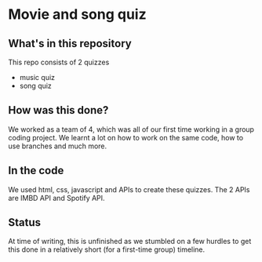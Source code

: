 # Movie and song quiz

## What's in this repository
This repo consists of 2 quizzes
- music quiz
- song quiz 

## How was this done?
We worked as a team of 4, which was all of our first time working in a group coding project. We learnt a lot on how to work on the same code, how to use branches and much more. 

## In the code 
We used html, css, javascript and APIs to create these quizzes. The 2 APIs are IMBD API and Spotify API.

## Status 
At time of writing, this is unfinished as we stumbled on a few hurdles to get this done in a relatively short (for a first-time group) timeline. 